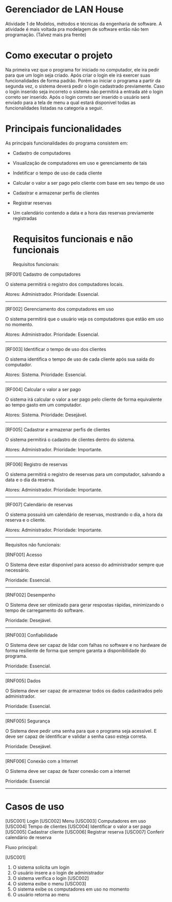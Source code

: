# Gerenciador de LAN House

Atividade 1 de Modelos, métodos e técnicas da engenharia de software.
A atividade é mais voltada pra modelagem de software então não tem programação. (Talvez mais pra frente)


# Como executar o projeto

Na primeira vez que o programa for iniciado no computador, ele ira pedir para que um login seja criado. Após criar o login ele irá exercer suas funcionalidades de forma padrão.
Porém ao iniciar o programa a partir da segunda vez, o sistema deverá pedir o login cadastrado previamente. Caso o login inserido seja incorreto o sistema não permitirá a entrada até o login correto ser inserido.
Após o login correto ser inserido o usuário será enviado para a tela de menu a qual estará disponivel todas as funcionalidades listadas na categoria a seguir.


# Principais funcionalidades

As principais funcionalidades do programa consistem em:

- Cadastro de computadores
- Visualização de computadores em uso e gerenciamento de tais
- Indetificar o tempo de uso de cada cliente
- Calcular o valor a ser pago pelo cliente com base em seu tempo de uso
- Cadastrar e armazenar perfis de clientes
- Registrar reservas
- Um calendário contendo a data e a hora das reservas previamente registradas

  # Requisitos funcionais e não funcionais

  Requisitos funcionais:

[RF001] Cadastro de computadores

O sistema permitirá o registro dos computadores locais.

Atores: Administrador.
Prioridade: Essencial.

----------------------------------------------------------	
[RF002] Gerenciamento dos computadores em uso

O sistema permitirá que o usuário veja os computadores que estão em uso no momento.

Atores: Administrador.
Prioridade: Essencial.

----------------------------------------------------------
[RF003] Identificar o tempo de uso dos clientes

O sistema identifica o tempo de uso de cada cliente após sua saída do computador.

Atores: Sistema.
Prioridade: Essencial.

----------------------------------------------------------
[RF004] Calcular o valor a ser pago

O sistema irá calcular o valor a ser pago pelo cliente de forma equivalente ao tempo gasto em um computador.

Atores: Sistema.
Prioridade: Desejável.

----------------------------------------------------------
[RF005] Cadastrar e armazenar perfis de clientes

O sistema permitirá o cadastro de clientes dentro do sistema.

Atores: Administrador.
Prioridade: Importante.

----------------------------------------------------------
[RF006] Registro de reservas

O sistema permitirá o registro de reservas para um computador, salvando a data e o dia da reserva.

Atores: Administrador.
Prioridade: Importante.

----------------------------------------------------------
[RF007] Calendário de reservas

O sistema possuirá um calendário de reservas, mostrando o dia, a hora da reserva e o cliente.

Atores: Administrador.
Prioridade: Importante.

----------------------------------------------------------

Requisitos não funcionais:

[RNF001] Acesso

O Sistema deve estar disponível para acesso do administrador sempre que necessário.

Prioridade: Essencial.

----------------------------------------------------------
[RNF002] Desempenho

O Sistema deve ser otimizado para gerar respostas rápidas, minimizando o tempo de carregamento do software.

Prioridade: Desejável.

----------------------------------------------------------
[RNF003] Confiabilidade

O Sistema deve ser capaz de lidar com falhas no software e no hardware de forma resiliente de forma que sempre garanta a disponibilidade do programa. 

Prioridade: Essencial.

----------------------------------------------------------
[RNF005] Dados

O Sistema deve ser capaz de armazenar todos os dados cadastrados pelo administrador.

Prioridade: Essencial.

----------------------------------------------------------
[RNF005] Segurança 

O Sistema deve pedir uma senha para que o programa seja acessível. E deve ser capaz de identificar e validar a senha caso esteja correta.

Prioridade: Desejável.

----------------------------------------------------------
[RNF006] Conexão com a Internet 

O Sistema deve ser capaz de fazer conexão com a internet

Prioridade: Essencial

----------------------------------------------------------

# Casos de uso

[USC001] Login
[USC002] Menu
[USC003] Computadores em uso
[USC004] Tempo de clientes
[USC004] Identificar o valor a ser pago
[USC005] Cadastrar cliente
[USC006] Registrar reserva
[USC007] Conferir calendário de reserva

Fluxo principal:

[USC001]
1. O sistema solicita um login	
2. O usuário insere a o login de administrador
3. O sistema verifica o login
[USC002]
4. O sistema exibe o menu
[USC003]
5. O sistema exibe os computadores em uso no momento
6. O usuário retorna ao menu




